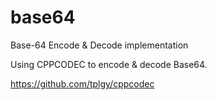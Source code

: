 # base64
Base-64 Encode &amp; Decode implementation

Using CPPCODEC to encode & decode Base64.

https://github.com/tplgy/cppcodec
